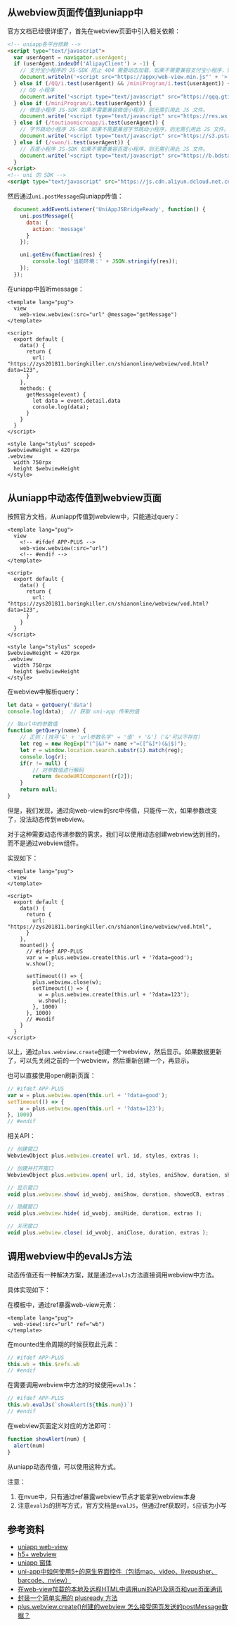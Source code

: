 <a name="2a6e7e45"></a>
## 从webview页面传值到uniapp中

官方文档已经很详细了，首先在webview页面中引入相关依赖：

```html
<!-- uniapp各平台依赖 -->
<script type="text/javascript">
  var userAgent = navigator.userAgent;
  if (userAgent.indexOf('AlipayClient') > -1) {
    // 支付宝小程序的 JS-SDK 防止 404 需要动态加载，如果不需要兼容支付宝小程序，则无需引用此 JS 文件。
    document.writeln('<script src="https://appx/web-view.min.js"' + '>' + '<' + '/' + 'script>');
  } else if (/QQ/i.test(userAgent) && /miniProgram/i.test(userAgent)) {
    // QQ 小程序
    document.write('<script type="text/javascript" src="https://qqq.gtimg.cn/miniprogram/webview_jssdk/qqjssdk-1.0.0.js"><\/script>');
  } else if (/miniProgram/i.test(userAgent)) {
    // 微信小程序 JS-SDK 如果不需要兼容微信小程序，则无需引用此 JS 文件。
    document.write('<script type="text/javascript" src="https://res.wx.qq.com/open/js/jweixin-1.4.0.js"><\/script>');
  } else if (/toutiaomicroapp/i.test(userAgent)) {
    // 字节跳动小程序 JS-SDK 如果不需要兼容字节跳动小程序，则无需引用此 JS 文件。
    document.write('<script type="text/javascript" src="https://s3.pstatp.com/toutiao/tmajssdk/jssdk-1.0.1.js"><\/script>');
  } else if (/swan/i.test(userAgent)) {
    // 百度小程序 JS-SDK 如果不需要兼容百度小程序，则无需引用此 JS 文件。
    document.write('<script type="text/javascript" src="https://b.bdstatic.com/searchbox/icms/searchbox/js/swan-2.0.18.js"><\/script>');
  }
</script>
<!-- uni 的 SDK -->
<script type="text/javascript" src="https://js.cdn.aliyun.dcloud.net.cn/dev/uni-app/uni.webview.1.5.2.js"></script>
```

然后通过`uni.postMessage`向uniapp传值：

```javascript
  document.addEventListener('UniAppJSBridgeReady', function() {
    uni.postMessage({
      data: {
        action: 'message'
      }
    });

    uni.getEnv(function(res) {
        console.log('当前环境：' + JSON.stringify(res));
    });
  });
```

在uniapp中监听message：

```vue
<template lang="pug">
  view
    web-view.webview(:src="url" @message="getMessage")
</template>

<script>
  export default {
    data() {
      return {
        url: "https://zys201811.boringkiller.cn/shianonline/webview/vod.html?data=123",
      }
    },
    methods: {
      getMessage(event) {
        let data = event.detail.data
        console.log(data);
      }
    }
  }
</script>

<style lang="stylus" scoped>
$webviewHeight = 420rpx
.webview
  width 750rpx
  height $webviewHeight
</style>
```

<a name="2165d829"></a>
## 从uniapp中动态传值到webview页面

按照官方文档，从uniapp传值到webview中，只能通过query：

```vue
<template lang="pug">
  view
    <!-- #ifdef APP-PLUS -->
    web-view.webview(:src="url")
    <!-- #endif -->
</template>

<script>
  export default {
    data() {
      return {
        url: "https://zys201811.boringkiller.cn/shianonline/webview/vod.html?data=123",
      }
    }
  }
</script>

<style lang="stylus" scoped>
$webviewHeight = 420rpx
.webview
  width 750rpx
  height $webviewHeight
</style>
```

在webview中解析query：

```javascript
let data = getQuery('data')
console.log(data);  // 获取 uni-app 传来的值

// 取url中的参数值
function getQuery(name) {
    // 正则：[找寻'&' + 'url参数名字' = '值' + '&']（'&'可以不存在）
    let reg = new RegExp("(^|&)"+ name +"=([^&]*)(&|$)");
    let r = window.location.search.substr(1).match(reg);
    console.log(r);
    if(r != null) {
        // 对参数值进行解码
        return decodeURIComponent(r[2]);
    }
    return null;
}
```

但是，我们发现，通过向web-view的src中传值，只能传一次，如果参数改变了，没法动态传到webview。

对于这种需要动态传递参数的需求，我们可以使用动态创建webview达到目的，而不是通过webview组件。

实现如下：

```vue
<template lang="pug">
  view
</template>

<script>
  export default {
    data() {
      return {
        url: "https://zys201811.boringkiller.cn/shianonline/webview/vod.html",
      }
    },
    mounted() {
      // #ifdef APP-PLUS
      var w = plus.webview.create(this.url + '?data=good');
      w.show();

      setTimeout(() => {
        plus.webview.close(w);
        setTimeout(() => {
          w = plus.webview.create(this.url + '?data=123');
          w.show();
        }, 1000)
      }, 1000)
      // #endif
    }
  }
</script>
```

以上，通过`plus.webview.create`创建一个webview，然后显示。如果数据更新了，可以先关闭之前的一个webview，然后重新创建一个，再显示。

也可以直接使用open刷新页面：

```javascript
// #ifdef APP-PLUS
var w = plus.webview.open(this.url + '?data=good');
setTimeout(() => {
    w = plus.webview.open(this.url + '?data=123');
}, 1000)
// #endif
```

相关API：

```javascript
// 创建窗口
WebviewObject plus.webview.create( url, id, styles, extras );

// 创建并打开窗口
WebviewObject plus.webview.open( url, id, styles, aniShow, duration, showedCB );

// 显示窗口
void plus.webview.show( id_wvobj, aniShow, duration, showedCB, extras );

// 隐藏窗口
void plus.webview.hide( id_wvobj, aniHide, duration, extras );

// 关闭窗口
void plus.webview.close( id_wvobj, aniClose, duration, extras );
```

<a name="1588064d"></a>
## 调用webview中的evalJs方法

动态传值还有一种解决方案，就是通过`evalJs`方法直接调用webview中方法。

具体实现如下：

在模板中，通过ref暴露web-view元素：

```vue
<template lang="pug">
  web-view(:src="url" ref="wb")
</template>
```

在mounted生命周期的时候获取此元素：

```javascript
// #ifdef APP-PLUS
this.wb = this.$refs.wb
// #endif
```

在需要调用webview中方法的时候使用`evalJs`：

```javascript
// #ifdef APP-PLUS
this.wb.evalJs(`showAlert(${this.num})`)
// #endif
```

在webview页面定义对应的方法即可：

```javascript
function showAlert(num) {
  alert(num)
}
```

从uniapp动态传值，可以使用这种方式。

注意：

1. 在nvue中，只有通过ref暴露webview节点才能拿到webview本身
2. 注意`evalJs`的拼写方式，官方文档是`evalJS`，但通过ref获取时，`S`应该为小写

<a name="35808e79"></a>
## 参考资料

- [uniapp web-view](https://uniapp.dcloud.io/component/web-view)
- [h5+ webview](https://www.html5plus.org/doc/zh_cn/webview.html)
- [uniapp 窗体](https://uniapp.dcloud.io/api/window/window)
- [uni-app中如何使用5+的原生界面控件（包括map、video、livepusher、barcode、nview）](https://ask.dcloud.net.cn/article/35036)
- [在web-view加载的本地及远程HTML中调用uni的API及网页和vue页面通讯](https://ask.dcloud.net.cn/article/35083)
- [封装一个简单实用的 plusready 方法](https://ask.dcloud.net.cn/article/34922)
- [plus.webview.create()创建的webview 怎么接受网页发送的postMessage数据？](https://ask.dcloud.net.cn/question/93615)
